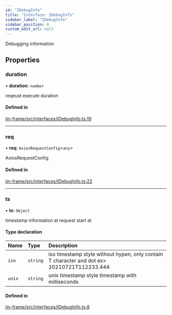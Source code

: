 ```yaml
---
id: "IDebugInfo"
title: "Interface: IDebugInfo"
sidebar_label: "IDebugInfo"
sidebar_position: 0
custom_edit_url: null
---
```


Debugging information

## Properties

### duration

• **duration**: `number`

reqeust execute duration

#### Defined in

[jin-frame/src/interfaces/IDebugInfo.ts:19](https://github.com/imjuni/jin-frame/blob/e005d9d/src/interfaces/IDebugInfo.ts#L19)

___

### req

• **req**: `AxiosRequestConfig`<`any`\>

AxiosRequestConfig

#### Defined in

[jin-frame/src/interfaces/IDebugInfo.ts:22](https://github.com/imjuni/jin-frame/blob/e005d9d/src/interfaces/IDebugInfo.ts#L22)

___

### ts

• **ts**: `Object`

timestamp information at request start at

#### Type declaration

| Name | Type | Description |
| :------ | :------ | :------ |
| `iso` | `string` | iso timestamp style without hypen, only contain T character and dot ex> 20210721T112233.444 |
| `unix` | `string` | unix timestamp style timestamp with milliseconds |

#### Defined in

[jin-frame/src/interfaces/IDebugInfo.ts:8](https://github.com/imjuni/jin-frame/blob/e005d9d/src/interfaces/IDebugInfo.ts#L8)
